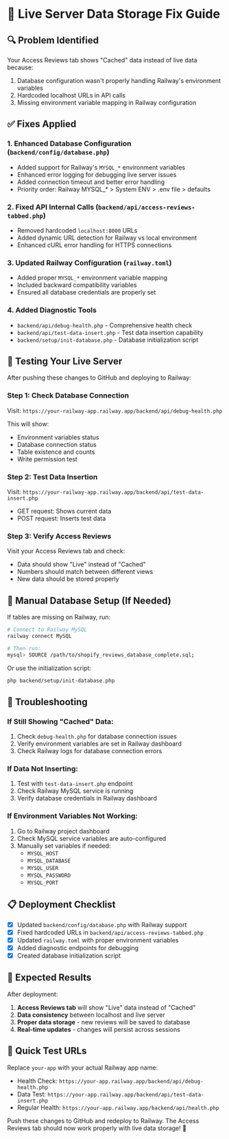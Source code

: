 # 🚀 Live Server Data Storage Fix Guide

## 🔍 Problem Identified
Your Access Reviews tab shows "Cached" data instead of live data because:
1. Database configuration wasn't properly handling Railway's environment variables
2. Hardcoded localhost URLs in API calls
3. Missing environment variable mapping in Railway configuration

## ✅ Fixes Applied

### 1. **Enhanced Database Configuration** (`backend/config/database.php`)
- Added support for Railway's `MYSQL_*` environment variables
- Enhanced error logging for debugging live server issues
- Added connection timeout and better error handling
- Priority order: Railway MYSQL_* > System ENV > .env file > defaults

### 2. **Fixed API Internal Calls** (`backend/api/access-reviews-tabbed.php`)
- Removed hardcoded `localhost:8000` URLs
- Added dynamic URL detection for Railway vs local environment
- Enhanced cURL error handling for HTTPS connections

### 3. **Updated Railway Configuration** (`railway.toml`)
- Added proper `MYSQL_*` environment variable mapping
- Included backward compatibility variables
- Ensured all database credentials are properly set

### 4. **Added Diagnostic Tools**
- `backend/api/debug-health.php` - Comprehensive health check
- `backend/api/test-data-insert.php` - Test data insertion capability
- `backend/setup/init-database.php` - Database initialization script

## 🧪 Testing Your Live Server

After pushing these changes to GitHub and deploying to Railway:

### Step 1: Check Database Connection
Visit: `https://your-railway-app.railway.app/backend/api/debug-health.php`

This will show:
- Environment variables status
- Database connection status
- Table existence and counts
- Write permission test

### Step 2: Test Data Insertion
Visit: `https://your-railway-app.railway.app/backend/api/test-data-insert.php`

- GET request: Shows current data
- POST request: Inserts test data

### Step 3: Verify Access Reviews
Visit your Access Reviews tab and check:
- Data should show "Live" instead of "Cached"
- Numbers should match between different views
- New data should be stored properly

## 🔧 Manual Database Setup (If Needed)

If tables are missing on Railway, run:

```bash
# Connect to Railway MySQL
railway connect MySQL

# Then run:
mysql> SOURCE /path/to/shopify_reviews_database_complete.sql;
```

Or use the initialization script:
```bash
php backend/setup/init-database.php
```

## 🚨 Troubleshooting

### If Still Showing "Cached" Data:
1. Check `debug-health.php` for database connection issues
2. Verify environment variables are set in Railway dashboard
3. Check Railway logs for database connection errors

### If Data Not Inserting:
1. Test with `test-data-insert.php` endpoint
2. Check Railway MySQL service is running
3. Verify database credentials in Railway dashboard

### If Environment Variables Not Working:
1. Go to Railway project dashboard
2. Check MySQL service variables are auto-configured
3. Manually set variables if needed:
   - `MYSQL_HOST`
   - `MYSQL_DATABASE` 
   - `MYSQL_USER`
   - `MYSQL_PASSWORD`
   - `MYSQL_PORT`

## 📋 Deployment Checklist

- [x] Updated `backend/config/database.php` with Railway support
- [x] Fixed hardcoded URLs in `backend/api/access-reviews-tabbed.php`
- [x] Updated `railway.toml` with proper environment variables
- [x] Added diagnostic endpoints for debugging
- [x] Created database initialization script

## 🎯 Expected Results

After deployment:
1. **Access Reviews tab** will show "Live" data instead of "Cached"
2. **Data consistency** between localhost and live server
3. **Proper data storage** - new reviews will be saved to database
4. **Real-time updates** - changes will persist across sessions

## 🔗 Quick Test URLs

Replace `your-app` with your actual Railway app name:

- Health Check: `https://your-app.railway.app/backend/api/debug-health.php`
- Data Test: `https://your-app.railway.app/backend/api/test-data-insert.php`
- Regular Health: `https://your-app.railway.app/backend/api/health.php`

Push these changes to GitHub and redeploy to Railway. The Access Reviews tab should now work properly with live data storage! 🎉
